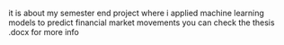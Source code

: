 it is about my semester end project where i applied machine learning models to predict financial market movements
you can check the thesis .docx for more info
